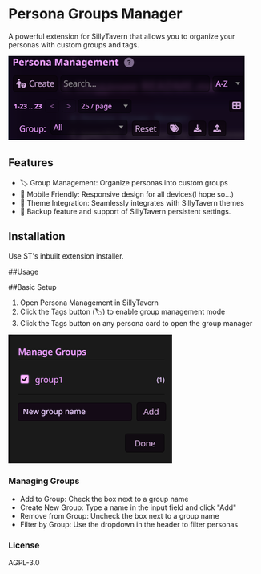 # Persona Groups Manager

A powerful extension for SillyTavern that allows you to organize your personas with custom groups and tags.

![Main Interface](screenshots/main-interface.png)

## Features

- 🏷️ Group Management: Organize personas into custom groups
- 📱 Mobile Friendly: Responsive design for all devices(I hope so...)
- 🎨 Theme Integration: Seamlessly integrates with SillyTavern themes
- 💾 Backup feature and support of SillyTavern persistent settings.

## Installation
Use ST's inbuilt extension installer.

##Usage

##Basic Setup
1. Open Persona Management in SillyTavern
2. Click the Tags button (🏷️) to enable group management mode
3. Click the Tags button on any persona card to open the group manager

![Group Manager](screenshots/group-manager.png)

### Managing Groups

- Add to Group: Check the box next to a group name
- Create New Group: Type a name in the input field and click "Add"
- Remove from Group: Uncheck the box next to a group name
- Filter by Group: Use the dropdown in the header to filter personas

### License
AGPL-3.0
